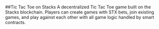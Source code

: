 ##Tic Tac Toe on Stacks
A decentralized Tic Tac Toe game built on the Stacks blockchain. Players can create games with STX bets, join existing games, and play against each other with all game logic handled by smart contracts.
